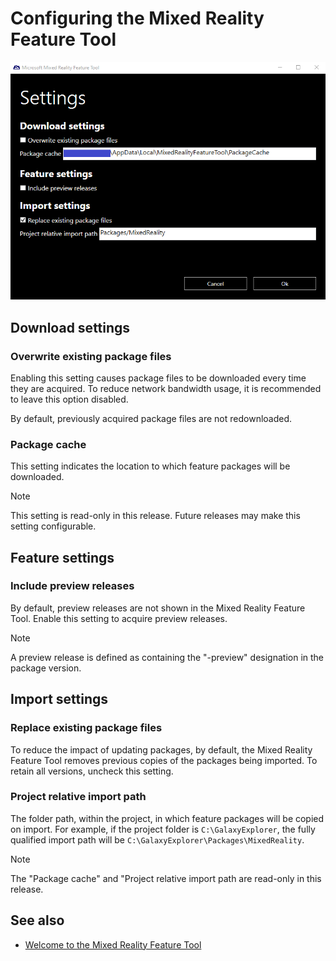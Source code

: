 # Configuring the Mixed Reality Feature Tool

![Settings](images/FeatureToolSettings.png)

## Download settings

### Overwrite existing package files

Enabling this setting causes package files to be downloaded every time they are acquired. To reduce network bandwidth usage, it is recommended to leave this option disabled.

By default, previously acquired package files are not redownloaded.

### Package cache

This setting indicates the location to which feature packages will be downloaded.

> [!NOTE]
> This setting is read-only in this release. Future releases may make this setting configurable.

## Feature settings

### Include preview releases

By default, preview releases are not shown in the Mixed Reality Feature Tool. Enable this setting to acquire preview releases.

> [!NOTE]
> A preview release is defined as containing the "-preview" designation in the package version.

## Import settings

### Replace existing package files

To reduce the impact of updating packages, by default, the Mixed Reality Feature Tool removes previous copies of the packages being imported. To retain all versions, uncheck this setting.

### Project relative import path

The folder path, within the project, in which feature packages will be copied on import. For example, if the project folder is `C:\GalaxyExplorer`, the fully qualified import path will be `C:\GalaxyExplorer\Packages\MixedReality`.

> [!NOTE]
> The "Package cache" and "Project relative import path are read-only in this release.

## See also

- [Welcome to the Mixed Reality Feature Tool](WelcomeToTheMixedRealityFeatureTool.md)
